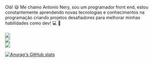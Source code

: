Olá! 😃
Me chamo Antonio Nery, sou um programador front end, estou constantemente aprendendo novas tecnologias e conhecimentos na programação criando projetos desafiadores para melhorar minhas habilidades como dev! 💻 🚀
<br>
<br>
<img src="https://img.shields.io/badge/HTML5-E34F26?style=for-the-badge&logo=html5&logoColor=white" />
<br>
<img src="https://img.shields.io/badge/CSS3-1572B6?style=for-the-badge&logo=css3&logoColor=white">
<br>
<img src="https://img.shields.io/badge/JavaScript-323330?style=for-the-badge&logo=javascript&logoColor=F7DF1E" />

[![Anurag's GitHub stats](https://github-readme-stats.vercel.app/api?username=Santos22t)](https://github.com/anuraghazra/github-readme-stats)
